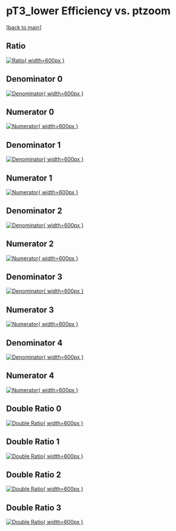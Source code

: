 # pT3_lower Efficiency vs. ptzoom

[[back to main](./)]



## Ratio

[![Ratio](../mtv/var/pT3_lower_vtr_211_0_eff_ptzoom.png){ width=600px }](../mtv/var/pT3_lower_vtr_211_0_eff_ptzoom.pdf)

## Denominator 0

[![Denominator](../mtv/den/pT3_lower_vtr_211_0_eff_ptzoom_den0.png){ width=600px }](../mtv/den/pT3_lower_vtr_211_0_eff_ptzoom_den0.pdf)

## Numerator 0

[![Numerator](../mtv/num/pT3_lower_vtr_211_0_eff_ptzoom_num0.png){ width=600px }](../mtv/num/pT3_lower_vtr_211_0_eff_ptzoom_num0.pdf)

## Denominator 1

[![Denominator](../mtv/den/pT3_lower_vtr_211_0_eff_ptzoom_den1.png){ width=600px }](../mtv/den/pT3_lower_vtr_211_0_eff_ptzoom_den1.pdf)

## Numerator 1

[![Numerator](../mtv/num/pT3_lower_vtr_211_0_eff_ptzoom_num1.png){ width=600px }](../mtv/num/pT3_lower_vtr_211_0_eff_ptzoom_num1.pdf)

## Denominator 2

[![Denominator](../mtv/den/pT3_lower_vtr_211_0_eff_ptzoom_den2.png){ width=600px }](../mtv/den/pT3_lower_vtr_211_0_eff_ptzoom_den2.pdf)

## Numerator 2

[![Numerator](../mtv/num/pT3_lower_vtr_211_0_eff_ptzoom_num2.png){ width=600px }](../mtv/num/pT3_lower_vtr_211_0_eff_ptzoom_num2.pdf)

## Denominator 3

[![Denominator](../mtv/den/pT3_lower_vtr_211_0_eff_ptzoom_den3.png){ width=600px }](../mtv/den/pT3_lower_vtr_211_0_eff_ptzoom_den3.pdf)

## Numerator 3

[![Numerator](../mtv/num/pT3_lower_vtr_211_0_eff_ptzoom_num3.png){ width=600px }](../mtv/num/pT3_lower_vtr_211_0_eff_ptzoom_num3.pdf)

## Denominator 4

[![Denominator](../mtv/den/pT3_lower_vtr_211_0_eff_ptzoom_den4.png){ width=600px }](../mtv/den/pT3_lower_vtr_211_0_eff_ptzoom_den4.pdf)

## Numerator 4

[![Numerator](../mtv/num/pT3_lower_vtr_211_0_eff_ptzoom_num4.png){ width=600px }](../mtv/num/pT3_lower_vtr_211_0_eff_ptzoom_num4.pdf)

## Double Ratio 0

[![Double Ratio](../mtv/ratio/pT3_lower_vtr_211_0_eff_ptzoom_ratio0.png){ width=600px }](../mtv/ratio/pT3_lower_vtr_211_0_eff_ptzoom_ratio0.pdf)

## Double Ratio 1

[![Double Ratio](../mtv/ratio/pT3_lower_vtr_211_0_eff_ptzoom_ratio1.png){ width=600px }](../mtv/ratio/pT3_lower_vtr_211_0_eff_ptzoom_ratio1.pdf)

## Double Ratio 2

[![Double Ratio](../mtv/ratio/pT3_lower_vtr_211_0_eff_ptzoom_ratio2.png){ width=600px }](../mtv/ratio/pT3_lower_vtr_211_0_eff_ptzoom_ratio2.pdf)

## Double Ratio 3

[![Double Ratio](../mtv/ratio/pT3_lower_vtr_211_0_eff_ptzoom_ratio3.png){ width=600px }](../mtv/ratio/pT3_lower_vtr_211_0_eff_ptzoom_ratio3.pdf)

